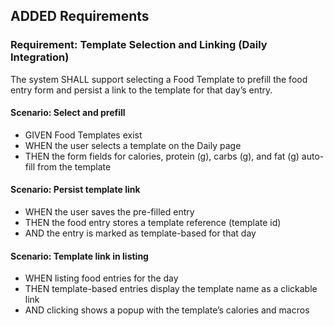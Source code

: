 ## ADDED Requirements

### Requirement: Template Selection and Linking (Daily Integration)
The system SHALL support selecting a Food Template to prefill the food entry form and persist a link to the template for that day’s entry.

#### Scenario: Select and prefill
- GIVEN Food Templates exist
- WHEN the user selects a template on the Daily page
- THEN the form fields for calories, protein (g), carbs (g), and fat (g) auto-fill from the template

#### Scenario: Persist template link
- WHEN the user saves the pre-filled entry
- THEN the food entry stores a template reference (template id)
- AND the entry is marked as template-based for that day

#### Scenario: Template link in listing
- WHEN listing food entries for the day
- THEN template-based entries display the template name as a clickable link
- AND clicking shows a popup with the template’s calories and macros

